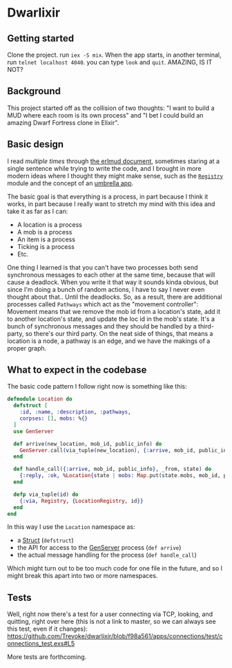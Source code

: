 # Dwarlixir

## Getting started

Clone the project. run `iex -S mix`. When the app starts, in another terminal, run `telnet localhost 4040`. you can type `look` and `quit`. AMAZING, IS IT NOT?

## Background
This project started off as the collision of two thoughts: "I want to build a MUD where each room is its own process" and "I bet I could build an amazing Dwarf Fortress clone in Elixir".

## Basic design

I read _multiple times_ through [the erlmud document](http://zxq9.com/erlmud/html/index.html), sometimes staring at a single sentence while trying to write the code, and I brought in more modern ideas where I thought they might make sense, such as the [`Registry`](https://hexdocs.pm/elixir/Registry.html#content) module and the concept of an [umbrella app](http://elixir-lang.org/getting-started/mix-otp/dependencies-and-umbrella-apps.html#umbrella-projects).


The basic goal is that everything is a process, in part because I think it works, in part because I really want to stretch my mind with this idea and take it as far as I can:

- A location is a process
- A mob is a process
- An item is a process
- Ticking is a process
- Etc.

One thing I learned is that you can't have two processes both send synchronous messages to each other at the same time, because that will cause a deadlock. When you write it that way it sounds kinda obvious, but since I'm doing a bunch of random actions, I have to say I never even thought about that.. Until the deadlocks. So, as a result, there are additional processes called `Pathways` which act as the "movement controller": Movement means that we remove the mob id from a location's state, add it to another location's state, and update the loc id in the mob's state. It's a bunch of synchronous messages and they should be handled by a third-party, so there's our third party. On the neat side of things, that means a location is a node, a pathway is an edge, and we have the makings of a proper graph.

## What to expect in the codebase

The basic code pattern I follow right now is something like this:

```elixir
defmodule Location do
  defstruct [
    :id, :name, :description, :pathways,
    corpses: [], mobs: %{}
  ]
  use GenServer

  def arrive(new_location, mob_id, public_info) do
    GenServer.call(via_tuple(new_location), {:arrive, mob_id, public_info})
  end

  def handle_call({:arrive, mob_id, public_info}, _from, state) do
    {:reply, :ok, %Location{state | mobs: Map.put(state.mobs, mob_id, public_info)}}
  end

  defp via_tuple(id) do
    {:via, Registry, {LocationRegistry, id}}
  end
end
```

In this way I use the `Location` namespace as:
- a [Struct](http://elixir-lang.org/getting-started/structs.html) (`defstruct`)
- the API for access to the [GenServer](https://hexdocs.pm/elixir/GenServer.html) process (`def arrive`)
- the actual message handling for the process (`def handle_call`)

Which might turn out to be too much code for one file in the future, and so I might break this apart into two or more namespaces.

## Tests

Well, right now there's a test for a user connecting via  TCP, looking, and quitting, right over here (this is not a link to master, so we can always see this test, even if it changes): https://github.com/Trevoke/dwarlixir/blob/f98a561/apps/connections/test/connections_test.exs#L5

More tests are forthcoming.
